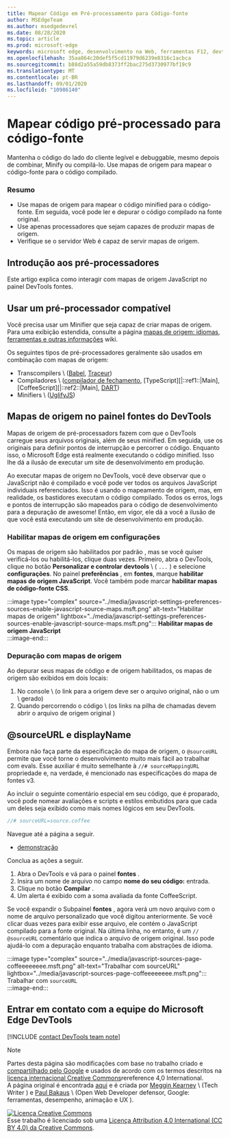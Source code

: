 ```yaml
---
title: Mapear Código em Pré-processamento para Código-fonte
author: MSEdgeTeam
ms.author: msedgedevrel
ms.date: 08/28/2020
ms.topic: article
ms.prod: microsoft-edge
keywords: microsoft edge, desenvolvimento na Web, ferramentas F12, devtools
ms.openlocfilehash: 35aa864c20def5f5cd11979d6239e8316c1acbca
ms.sourcegitcommit: b88d2a55a59db8373ff2bac275d3730977bf19c9
ms.translationtype: MT
ms.contentlocale: pt-BR
ms.lasthandoff: 09/01/2020
ms.locfileid: "10986140"
---
```

<!-- Copyright Meggin Kearney and Paul Bakaus

   Licensed under the Apache License, Version 2.0 (the "License");
   you may not use this file except in compliance with the License.
   You may obtain a copy of the License at

       https://www.apache.org/licenses/LICENSE-2.0

   Unless required by applicable law or agreed to in writing, software
   distributed under the License is distributed on an "AS IS" BASIS,
   WITHOUT WARRANTIES OR CONDITIONS OF ANY KIND, either express or implied.
   See the License for the specific language governing permissions and
   limitations under the License.  -->  

# Mapear código pré-processado para código-fonte  

Mantenha o código do lado do cliente legível e debuggable, mesmo depois de combinar, Minify ou compilá-lo.  Use mapas de origem para mapear o código-fonte para o código compilado.  

### Resumo  

*   Use mapas de origem para mapear o código minified para o código-fonte. Em seguida, você pode ler e depurar o código compilado na fonte original.  
*   Use apenas processadores que sejam capazes de produzir mapas de origem.  
*   Verifique se o servidor Web é capaz de servir mapas de origem.  
    
<!--todo: add link to preprocessors capable of producing Source Maps when section is available -->  
<!--[]: /web/tools/setup/setup-preprocessors?#supported_preprocessors ""  -->  

## Introdução aos pré-processadores  

Este artigo explica como interagir com mapas de origem JavaScript no painel DevTools fontes.  <!--For a first overview of what preprocessors are, how each may help, and how Source Maps work; see Set Up CSS & JS Preprocessors.  -->  

<!--todo: add link to Set Up CSS & JS Preprocessors when section is available -->  
<!--[]: /web/tools/setup/setup-preprocessors#debugging-and-editing-preprocessed-content ""  -->  

## Usar um pré-processador compatível  

Você precisa usar um Minifier que seja capaz de criar mapas de origem.  <!--For the most popular options, see the preprocessor support section.  -->  Para uma exibição estendida, consulte a página [mapas de origem: idiomas, ferramentas e outras informações][GitHubWikiSourceMapsLanguagesTools] wiki.  

<!--todo: add link to see the preprocessor support section when section is available -->  
<!--[]: /web/tools/setup/setup-preprocessors?#supported_preprocessors ""  -->  

Os seguintes tipos de pré-processadores geralmente são usados em combinação com mapas de origem:  

*   Transcompilers \ ([Babel][BabelJS], [Traceur][GitHubWikiGoogleTraceurCompiler]\)  
*   Compiladores \ ([compilador de fechamento][GitHubGoogleClosureCompiler], [TypeScript][|::ref1::|Main], [CoffeeScript][|::ref2::|Main], [DART][DartMain]\)  
*   Minifiers \ ([UglifyJS][GitHubMishooUglifyJS]\)  
    
## Mapas de origem no painel fontes do DevTools  

Mapas de origem de pré-processadors fazem com que o DevTools carregue seus arquivos originais, além de seus minified.  Em seguida, use os originais para definir pontos de interrupção e percorrer o código.  Enquanto isso, o Microsoft Edge está realmente executando o código minified. Isso lhe dá a ilusão de executar um site de desenvolvimento em produção.  

Ao executar mapas de origem no DevTools, você deve observar que o JavaScript não é compilado e você pode ver todos os arquivos JavaScript individuais referenciados.  Isso é usando o mapeamento de origem, mas, em realidade, os bastidores executam o código compilado.  Todos os erros, logs e pontos de interrupção são mapeados para o código de desenvolvimento para a depuração de awesome!  Então, em vigor, ele dá a você a ilusão de que você está executando um site de desenvolvimento em produção.  

### Habilitar mapas de origem em configurações  

Os mapas de origem são habilitados por padrão <!--\(as of Microsoft Edge 39\)-->, mas se você quiser verificá-los ou habilitá-los, clique duas vezes. Primeiro, abra o DevTools, clique no botão **Personalizar e controlar devtools** \ ( `...` \) e selecione **configurações**.  No painel **preferências** , em **fontes**, marque **habilitar mapas de origem JavaScript**.  Você também pode marcar **habilitar mapas de código-fonte CSS**.  

:::image type="complex" source="../media/javascript-settings-preferences-sources-enable-javascript-source-maps.msft.png" alt-text="Habilitar mapas de origem" lightbox="../media/javascript-settings-preferences-sources-enable-javascript-source-maps.msft.png":::
   **Habilitar mapas de origem JavaScript**  
:::image-end:::  

### Depuração com mapas de origem  

Ao depurar seus mapas de código e de origem habilitados, os mapas de origem são exibidos em dois locais:  

1.  No console \ (o link para a origem deve ser o arquivo original, não o um \ gerado)  
1.  Quando percorrendo o código \ (os links na pilha de chamadas devem abrir o arquivo de origem original \)  
    
<!--todo: add link to debugging your code when section is available -->  
<!--[DebugBreakpointsStepCode]: ../debug/breakpoints/step-code.md ""  -->  

## @sourceURL e displayName  

Embora não faça parte da especificação do mapa de origem, o `@sourceURL` permite que você torne o desenvolvimento muito mais fácil ao trabalhar com evals.  Esse auxiliar é muito semelhante à `//# sourceMappingURL` propriedade e, na verdade, é mencionado nas especificações do mapa de fontes v3.  

Ao incluir o seguinte comentário especial em seu código, que é proparado, você pode nomear avaliações e scripts e estilos embutidos para que cada um deles seja exibido como mais nomes lógicos em seu DevTools.  

```javascript
//# sourceURL=source.coffee
```  

Navegue até a página a seguir.  

*   [demonstração][CssNinjaDemoSourceMapping]

Conclua as ações a seguir.  

1.  Abra o DevTools e vá para o painel **fontes** .  
1.  Insira um nome de arquivo no campo **nome do seu código:** entrada.  
1.  Clique no botão **Compilar** .  
1.  Um alerta é exibido com a soma avaliada da fonte CoffeeScript.  
    
Se você expandir o Subpainel **fontes** , agora verá um novo arquivo com o nome de arquivo personalizado que você digitou anteriormente.  Se você clicar duas vezes para exibir esse arquivo, ele contém o JavaScript compilado para a fonte original.  Na última linha, no entanto, é um `// @sourceURL` comentário que indica o arquivo de origem original.  Isso pode ajudá-lo com a depuração enquanto trabalha com abstrações de idioma.  

:::image type="complex" source="../media/javascript-sources-page-coffeeeeeeee.msft.png" alt-text="Trabalhar com sourceURL" lightbox="../media/javascript-sources-page-coffeeeeeeee.msft.png":::
   Trabalhar com `sourceURL`  
:::image-end:::  

## Entrar em contato com a equipe do Microsoft Edge DevTools

[!INCLUDE [contact DevTools team note](../includes/contact-devtools-team-note.md)]  

<!-- links -->  

[BabelJS]: https://babeljs.io "Babel é um compilador JavaScript"  

[CoffeeScriptMain]: https://coffeescript.org "CoffeeScript"  

[CssNinjaDemoSourceMapping]: https://www.thecssninja.com/demo/source_mapping/compile.html "Um exemplo simples de nomenclatura de eval//# sourceURL"  

[DartMain]: https://www.dartlang.org "Linguagem de programação DART"  

[GitHubGoogleClosureCompiler]: https://github.com/google/closure-compiler "Google/fechamento-compilador | GitHub"  

[GitHubMishooUglifyJS]: https://github.com/mishoo/UglifyJS "mishoo/UglifyJS | GitHub"  

[GitHubWikiSourceMapsLanguagesTools]: https://github.com/ryanseddon/source-map/wiki/Source-maps:-languages,-tools-and-other-info "Mapas de origem: idiomas, ferramentas e outras informações | Wiki do GitHub"  

[GitHubWikiGoogleTraceurCompiler]: https://github.com/google/traceur-compiler/wiki/Getting-Started "Introdução-Google/Traceur-Compiler | Wiki do GitHub"  

[TypeScriptMain]: https://www.typescriptlang.org "TypeScript"  

> [!NOTE]
> Partes desta página são modificações com base no trabalho criado e [compartilhado pelo Google][GoogleSitePolicies] e usados de acordo com os termos descritos na [licença internacional Creative Commons][CCA4IL]rereference 4,0 International.  
> A página original é encontrada [aqui](https://developers.google.com/web/tools/chrome-devtools/javascript/source-maps) e é criada por [Meggin Kearney][MegginKearney] \ (Tech Writer \) e [Paul Bakaus][PaulBakaus] \ (Open Web Developer defensor, Google: ferramentas, desempenho, animação e UX \).  

[![Licença Creative Commons][CCby4Image]][CCA4IL]  
Esse trabalho é licenciado sob uma [Licença Attribution 4.0 International (CC BY 4.0) da Creative Commons][CCA4IL].  

[CCA4IL]: https://creativecommons.org/licenses/by/4.0  
[CCby4Image]: https://i.creativecommons.org/l/by/4.0/88x31.png  
[GoogleSitePolicies]: https://developers.google.com/terms/site-policies  
[KayceBasques]: https://developers.google.com/web/resources/contributors/kaycebasques  
[MegginKearney]: https://developers.google.com/web/resources/contributors/megginkearney  
[PaulBakaus]: https://developers.google.com/web/resources/contributors/pbakaus  
